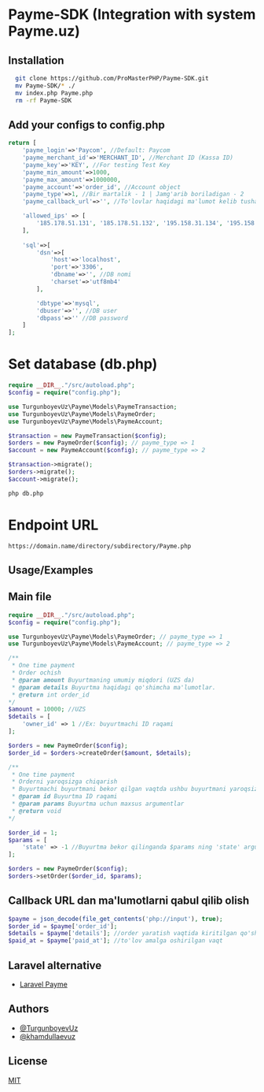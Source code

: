 
# Payme-SDK (Integration with system Payme.uz)


## Installation

```bash
  git clone https://github.com/ProMasterPHP/Payme-SDK.git
  mv Payme-SDK/* ./
  mv index.php Payme.php
  rm -rf Payme-SDK
```

## Add your configs to config.php
```php
return [
    'payme_login'=>'Paycom', //Default: Paycom
    'payme_merchant_id'=>'MERCHANT_ID', //Merchant ID (Kassa ID)
    'payme_key'=>'KEY', //For testing Test Key
    'payme_min_amount'=>1000,
    'payme_max_amount'=>1000000,
    'payme_account'=>'order_id', //Account object
    'payme_type'=>1, //Bir martalik - 1 | Jamg'arib boriladigan - 2
    'payme_callback_url'=>'', //To'lovlar haqidagi ma'lumot kelib tushadigan url

    'allowed_ips' => [
        '185.178.51.131', '185.178.51.132', '195.158.31.134', '195.158.31.10', '195.158.28.124', '195.158.5.82', '127.0.0.1'
    ],
    
    'sql'=>[
        'dsn'=>[
            'host'=>'localhost',
            'port'=>'3306',
            'dbname'=>'', //DB nomi
            'charset'=>'utf8mb4'
        ],

        'dbtype'=>'mysql',
        'dbuser'=>'', //DB user
        'dbpass'=>'' //DB password
    ]
];
```
# Set database (db.php)
```php
require __DIR__."/src/autoload.php";
$config = require("config.php");

use TurgunboyevUz\Payme\Models\PaymeTransaction;
use TurgunboyevUz\Payme\Models\PaymeOrder;
use TurgunboyevUz\Payme\Models\PaymeAccount;

$transaction = new PaymeTransaction($config);
$orders = new PaymeOrder($config); // payme_type => 1
$account = new PaymeAccount($config); // payme_type => 2

$transaction->migrate();
$orders->migrate();
$account->migrate();
```
```bash
php db.php
```
# Endpoint URL
```
https://domain.name/directory/subdirectory/Payme.php
```

## Usage/Examples

## Main file
```php
require __DIR__."/src/autoload.php";
$config = require("config.php");

use TurgunboyevUz\Payme\Models\PaymeOrder; // payme_type => 1
use TurgunboyevUz\Payme\Models\PaymeAccount; // payme_type => 2

/**
 * One time payment
 * Order ochish
 * @param amount Buyurtmaning umumiy miqdori (UZS da)
 * @param details Buyurtma haqidagi qo'shimcha ma'lumotlar.
 * @return int order_id
*/
$amount = 10000; //UZS
$details = [
    'owner_id' => 1 //Ex: buyurtmachi ID raqami
];

$orders = new PaymeOrder($config);
$order_id = $orders->createOrder($amount, $details);

/**
 * One time payment
 * Orderni yaroqsizga chiqarish
 * Buyurtmachi buyurtmani bekor qilgan vaqtda ushbu buyurtmani yaroqsizga chiqarish shart!
 * @param id Buyurtma ID raqami
 * @param params Buyurtma uchun maxsus argumentlar
 * @return void
*/

$order_id = 1;
$params = [
    'state' => -1 //Buyurtma bekor qilinganda $params ning 'state' argumentiga -1 yuboriladi
];

$orders = new PaymeOrder($config);
$orders->setOrder($order_id, $params);
```

## Callback URL dan ma'lumotlarni qabul qilib olish
```php
$payme = json_decode(file_get_contents('php://input'), true);
$order_id = $payme['order_id'];
$details = $payme['details']; //order yaratish vaqtida kiritilgan qo'shimcha argumentlar
$paid_at = $payme['paid_at']; //to'lov amalga oshirilgan vaqt
```


## Laravel alternative
- [Laravel Payme](https://github.com/khamdullaevuz/laravel-payme)

## Authors
- [@TurgunboyevUz](https://www.github.com/TurgunboyevUz/)
- [@khamdullaevuz](https://www.github.com/khamdullaevuz/)


## License

[MIT](https://choosealicense.com/licenses/mit/)